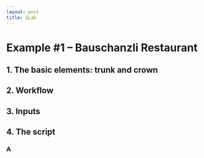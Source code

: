 ```yaml
---
layout: post
title: GLab
---
```


<style>

.overlay {
  fill: none;
  pointer-events: all;
}
    </style>
    
<script src="video.js"></script>
<script src="//code.jquery.com/jquery.js"></script>
<script src="//d3js.org/d3.v3.min.js"></script>
<script type="text/javascript" src="https://cdnjs.cloudflare.com/ajax/libs/gist-embed/2.7.1/gist-embed.min.js"></script>

# Example #1 – Bauschanzli Restaurant

## 1. The basic elements: trunk and crown

## 2. Workflow

## 3. Inputs

## 4. The script

### A

<div id="imageContainer1"></div>











<script>
var imgHeight = 431, imgWidth = 1000,      
    width =  720, height = 250,             
    translate0 = [0, -100], scale0 = 1;  

svg1 = d3.select("#imageContainer1").append("svg")
    .attr("width",  width + "px")
    .attr("height", height + "px");

svg1.append("rect")
    .attr("class", "overlay")
    .attr("width", width + "px")
    .attr("height", height + "px");

svg1 = svg1.append("g")
    .attr("transform", "translate(" + translate0 + ")scale(" + scale0 + ")")
    .call(d3.behavior.zoom().scaleExtent([1, 3]).on("zoom", zoom))
  .append("g");

svg1.append("image")
    .attr("width",  imgWidth + "px")
    .attr("height", imgHeight + "px")
    .attr("xlink:href", "/images/compDes18/geomLab401.PNG");

function zoom() {
  svg1.attr("transform", "translate(" + d3.event.translate + ")scale(" + d3.event.scale + ")");
  }
</script>
 